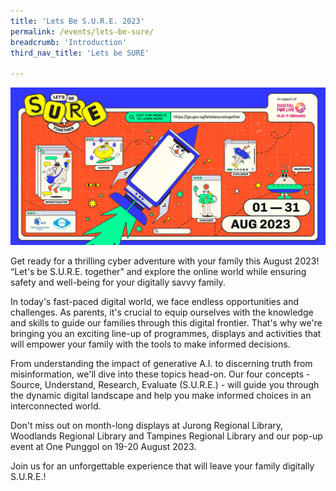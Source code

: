 ```yaml
---
title: 'Lets Be S.U.R.E. 2023'
permalink: /events/lets-be-sure/
breadcrumb: 'Introduction'
third_nav_title: 'Lets be SURE'

---
```


![](../images/SURE-Eventbrite-KV-Original_230622.jpg)

Get ready for a thrilling cyber adventure with your family this August 2023! “Let's be S.U.R.E. together” and explore the online world while ensuring safety and well-being for your digitally savvy family.

 

In today's fast-paced digital world, we face endless opportunities and challenges. As parents, it's crucial to equip ourselves with the knowledge and skills to guide our families through this digital frontier. That's why we're bringing you an exciting line-up of programmes, displays and activities that will empower your family with the tools to make informed decisions.

 

From understanding the impact of generative A.I. to discerning truth from misinformation, we'll dive into these topics head-on. Our four concepts - Source, Understand, Research, Evaluate (S.U.R.E.) - will guide you through the dynamic digital landscape and help you make informed choices in an interconnected world.

 

Don't miss out on month-long displays at Jurong Regional Library, Woodlands Regional Library and Tampines Regional Library and our pop-up event at One Punggol on 19-20 August 2023.

 

Join us for an unforgettable experience that will leave your family digitally S.U.R.E.!

 

 